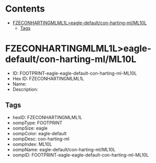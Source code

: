 



Contents
========

* [FZECONHARTINGMLML1L>eagle-default/con-harting-ml/ML10L](#fzeconhartingmlml1leagle-defaultcon-harting-mlml10l)
	* [Tags](#tags)

# FZECONHARTINGMLML1L>eagle-default/con-harting-ml/ML10L

- ID: FOOTPRINT-eagle-eagle-default-con-harting-ml-ML10L
- Hex ID: FZECONHARTINGMLML1L
- Name: 
- Description: 

## Tags

- hexID: FZECONHARTINGMLML1L
- oompType: FOOTPRINT
- oompSize: eagle
- oompColor: eagle-default
- oompDesc: con-harting-ml
- oompIndex: ML10L
- oompName: eagle-default/con-harting-ml/ML10L
- oompID: FOOTPRINT-eagle-eagle-default-con-harting-ml-ML10L
